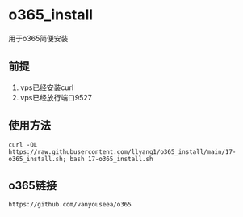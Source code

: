 # o365_install
用于o365简便安装

## 前提
1. vps已经安装curl
2. vps已经放行端口9527

## 使用方法
```
curl -OL https://raw.githubusercontent.com/llyang1/o365_install/main/17-o365_install.sh; bash 17-o365_install.sh
```

## o365链接
```
https://github.com/vanyouseea/o365
```
